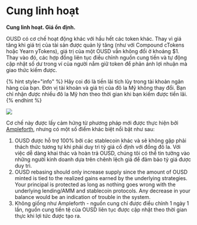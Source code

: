 # Cung linh hoạt

**Cung linh hoạt. Giá ổn định.**

OUSD có cơ chế hoạt động khác với hầu hết các token khác. Thay vì giá tăng khi giá trị của tài sản được quản lý tăng (như với Compound cTokens hoặc Yearn yTokens), giá trị của một OUSD vẫn không đổi ở khoảng $1. Thay vào đó, các hợp đồng liên tục điều chỉnh nguồn cung tiền và tự động cập nhật số dư trong ví của người nắm giữ token để phản ánh lợi nhuận mà giao thức kiếm được.

{% hint style="info" %}
Hãy coi đó là tiền lãi tích lũy trong tài khoản ngân hàng của bạn. Đơn vị tài khoản và giá trị của đô la Mỹ không thay đổi. Bạn chỉ nhận được nhiều đô la Mỹ hơn theo thời gian khi bạn kiếm được tiền lãi.
{% endhint %}

![](../../.gitbook/assets/ousd_docs_graphics_4.png)

Cơ chế này được lấy cảm hứng từ phương pháp mới được thực hiện bởi [Ampleforth](https://www.ampleforth.org/), nhưng có một số điểm khác biệt nổi bật như sau:

1. OUSD được hỗ trợ 100% bởi các stablecoin khác và sẽ không gặp phải thách thức tương tự khi phải duy trì tỷ giá cố định với đồng đô la. Với việc dễ dàng khai thác và hoàn trả OUSD, chúng tôi có thể tin tưởng vào những người kinh doanh dựa trên chênh lệch giá để đảm bảo tỷ giá được duy trì.
2. OUSD rebasing should only increase supply since the amount of OUSD minted is tied to the realized gains earned by the underlying strategies. Your principal is protected as long as nothing goes wrong with the underlying lending/AMM and stablecoin protocols. Any decrease in your balance would be an indication of trouble in the system.
3. Không giống như Ampleforth - nguồn cung chỉ được điểu chỉnh 1 ngày 1 lần, nguồn cung tiền tệ của OUSD liên tục được cập nhật theo thời gian thực khi lợi tức được tạo ra.

